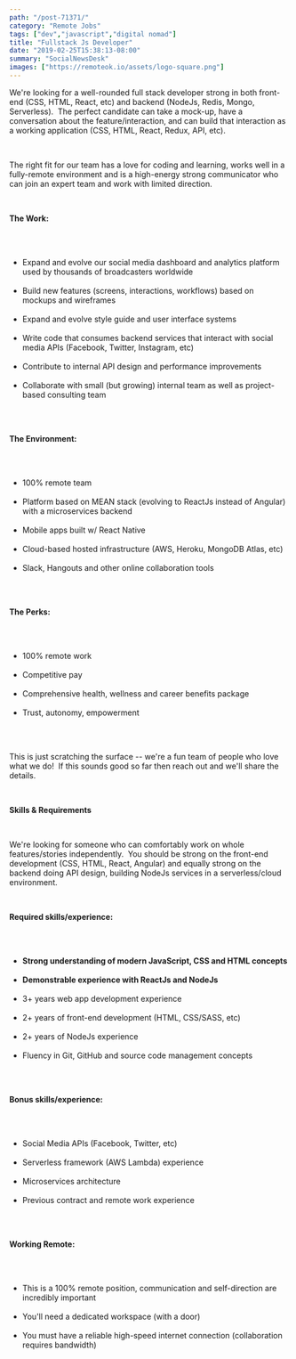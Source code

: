 ```yaml
---
path: "/post-71371/"
category: "Remote Jobs"
tags: ["dev","javascript","digital nomad"]
title: "Fullstack Js Developer"
date: "2019-02-25T15:38:13-08:00"
summary: "SocialNewsDesk"
images: ["https://remoteok.io/assets/logo-square.png"]
---
```


<p>We're looking for a well-rounded full stack developer strong in both front-end (CSS, HTML, React, etc)&nbsp;and backend (NodeJs, Redis, Mongo, Serverless).&nbsp; The perfect candidate can take a mock-up, have a conversation about the feature/interaction, and can build that interaction as a working application (CSS, HTML, React, Redux, API, etc).</p><br /><p>The right&nbsp;fit for our team has a love for coding and learning,&nbsp;works&nbsp;well&nbsp;in a fully-remote environment and is a&nbsp;high-energy strong communicator who can join an expert team and work with limited direction.&nbsp;&nbsp;</p><br /><p><strong>The Work:</strong></p><br /><ul><br /><li>Expand and evolve our social media dashboard and analytics platform used by thousands of broadcasters&nbsp;worldwide</li><br /><li>Build new features (screens, interactions, workflows) based on mockups and wireframes</li><br /><li>Expand and evolve style guide and user interface systems</li><br /><li>Write code that consumes backend&nbsp;services&nbsp;that interact with social media APIs (Facebook, Twitter, Instagram, etc)</li><br /><li>Contribute to internal API design and performance improvements</li><br /><li>Collaborate with small (but growing) internal team as well as project-based consulting team</li><br /></ul><br /><p><strong>The Environment:</strong></p><br /><ul><br /><li>100% remote team</li><br /><li>Platform based on MEAN stack (evolving to ReactJs instead of Angular) with a microservices backend</li><br /><li>Mobile apps built w/ React Native</li><br /><li>Cloud-based hosted infrastructure (AWS, Heroku, MongoDB Atlas, etc)</li><br /><li>Slack, Hangouts and other online collaboration tools</li><br /></ul><br /><p><strong>The Perks:</strong></p><br /><ul><br /><li>100% remote work</li><br /><li>Competitive pay</li><br /><li>Comprehensive health, wellness and career benefits package</li><br /><li>Trust, autonomy, empowerment</li><br /></ul><br /><p>This is just scratching the surface -- we're a fun team of people who love what we&nbsp;do!&nbsp; If this sounds good so far then reach out and we'll share the details.</p><br /><p><strong>Skills &amp; Requirements</strong></p><br /><p>We're looking for someone who can comfortably work on whole features/stories independently.&nbsp; You should be strong on the front-end development (CSS, HTML, React, Angular) and&nbsp;equally strong on the backend doing&nbsp;API design, building NodeJs services in a serverless/cloud environment.</p><br /><p><strong>Required skills/experience:</strong></p><br /><ul><br /><li><strong>Strong&nbsp;understanding of modern JavaScript, CSS and HTML concepts</strong></li><br /><li><strong>Demonstrable experience with ReactJs and NodeJs</strong></li><br /><li>3+ years web app development experience</li><br /><li>2+ years of&nbsp;front-end development (HTML, CSS/SASS, etc)</li><br /><li>2+ years of NodeJs experience</li><br /><li>Fluency&nbsp;in Git, GitHub and&nbsp;source code&nbsp;management concepts</li><br /></ul><br /><p><strong>Bonus skills/experience:</strong></p><br /><ul><br /><li>Social Media APIs (Facebook, Twitter, etc)</li><br /><li>Serverless framework (AWS Lambda) experience</li><br /><li>Microservices architecture</li><br /><li>Previous contract and remote work experience</li><br /></ul><br /><p><strong>Working Remote:</strong></p><br /><ul><br /><li>This is a 100% remote position, communication and self-direction are incredibly important</li><br /><li>You'll need a dedicated workspace&nbsp;(with a door)</li><br /><li>You must have a reliable high-speed internet connection (collaboration requires bandwidth)</li><br /></ul>
